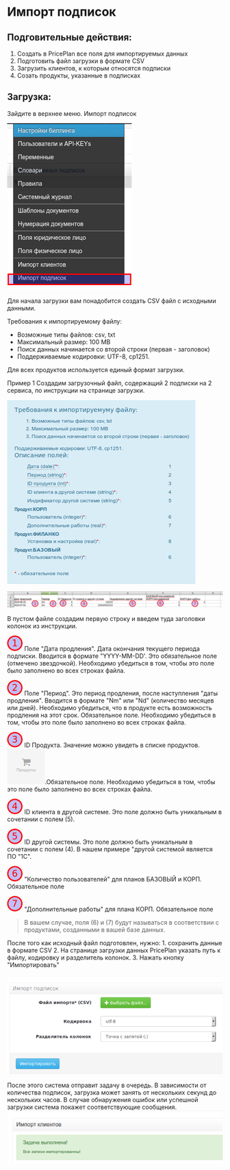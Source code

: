 # Импорт подписок

## Подговительные действия:

1. Cоздать в PricePlan все поля для импортируемых данных
2. Подготовить файл загрузки в формате CSV
3. Загрузить клиентов, к которым относятся подписки
4. Созать продукты, указанные в подписках

## Загрузка:

Зайдите в верхнее меню. Импорт подписок

![](../.gitbook/assets/menu-import-subscriptions.png)

Для начала загрузки вам понадобится создать CSV файл с исходными данными.

Требования к импортируемому файлу:

* Возможные типы файлов: csv, txt
* Максимальный размер: 100 MB
* Поиск данных начинается со второй строки \(первая - заголовок\)
* Поддерживаемые кодировки: UTF-8, cp1251.

Для всех продуктов используется единый формат загрузки.

Пример 1 Создадим загрузочный файл, содержащий 2 подписки на 2 сервиса, по инструкции на странице загрузки.

![](../.gitbook/assets/import-subs-format.png)

![](../.gitbook/assets/import-csv-subs.png)

В пустом файле создадим первую строку и введем туда заголовки колонок из инструкции.

![](../.gitbook/assets/1.png) Поле "Дата продления". Дата окончания текущего периода подписки. Вводится в формате "YYYY-MM-DD'. Это обязательное поле \(отмечено звездочкой\). Необходимо убедиться в том, чтобы это поле было заполнено во всех строках файла.

![](../.gitbook/assets/2.png) Поле "Период". Это период продления, после наступления "даты продления". Вводится в формате "Nm" или "Nd" \(количество месяцев или дней\). Необходимо убедиться, что в продукте есть возможность продления на этот срок. Обязательное поле. Необходимо убедиться в том, чтобы это поле было заполнено во всех строках файла.

![](../.gitbook/assets/3.png) ID Продукта. Значение можно увидеть в списке продуктов.![](../.gitbook/assets/menu-products.png).Обязательное поле. Необходимо убедиться в том, чтобы это поле было заполнено во всех строках файла.

![](../.gitbook/assets/4.png) ID клиента в другой системе. Это поле должно быть уникальным в сочетании с полем \(5\).

![](../.gitbook/assets/5.png) ID другой системы. Это поле должно быть уникальным в сочетании с полем \(4\). В нашем примере "другой системой является ПО "1С".

![](../.gitbook/assets/6.png) "Количество пользователей" для планов БАЗОВЫЙ и КОРП. Обязательное поле

![](../.gitbook/assets/7.png) "Дополнительные работы" для плана КОРП. Обязательное поле

> В вашем случае, поля \(6\) и \(7\) будут называться в соответствии с продуктами, созданными в вашей базе данных.

После того как исходный файл подготовлен, нужно: 1. сохранить данные в формате CSV 2. На странице загрузки данных PricePlan указать путь к файлу, кодировку и разделитель колонок. 3. Нажать кнопку "Импортировать"

![](../.gitbook/assets/import-subs.png)

После этого система отправит задачу в очередь. В зависимости от количества подписок, загрузка может занять от нескольких секунд до нескольких часов. В случае обнаружения ошибок или успешной загрузки система покажет соответствующие сообщения. ![](../.gitbook/assets/import-sucsess-message.png)

